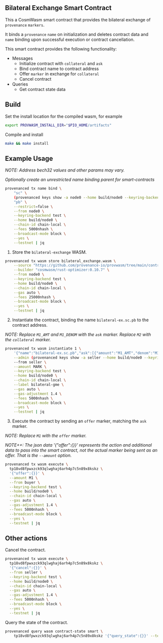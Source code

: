 ## Bilateral Exchange Smart Contract

This a CosmWasm smart contract that provides the bilateral exchange of `provenance` `markers`.

It binds a `provenance` `name` on initialization and deletes contract data and `name` binding upon successful execution or contract cancellation.

This smart contract provides the following functionality:

- Messages
  - Initialize contract with `collateral` and `ask`
  - Bind contract name to contract address
  - Offer `marker` in exchange for `collateral`
  - Cancel contract
- Queries
  - Get contract state data

## Build

Set the install location for the compiled wasm, for example

```bash
export PROVWASM_INSTALL_DIR="$PIO_HOME/artifacts"
```

Compile and install

```bash
make && make install
```

## Example Usage

_NOTE: Address bech32 values and other params may vary._

_Optionally create an unrestricted name binding parent for smart-contracts_
```bash
provenanced tx name bind \
    "sc" \
    (provenanced keys show -a node0 --home build/node0 --keyring-backend test --testnet) \
    "pb" \
    --restrict=false \
    --from node0 \
    --keyring-backend test \
    --home build/node0 \
    --chain-id chain-local \
    --fees 5000nhash \
    --broadcast-mode block \
    --yes \
    --testnet | jq
```

1. Store the `bilateral-exchange` WASM.

```bash
provenanced tx wasm store bilateral_exchange.wasm \
    --source "https://github.com/provenance-io/provwasm/tree/main/contracts/bilateral-exchange" \
    --builder "cosmwasm/rust-optimizer:0.10.7" \
    --from node0 \
    --keyring-backend test \
    --home build/node0 \
    --chain-id chain-local \
    --gas auto \
    --fees 25000nhash \
    --broadcast-mode block \
    --yes \
    --testnet | jq
```

2. Instantiate the contract, binding the name `bilateral-ex.sc.pb` to the contract address.

_NOTE: Replace `M1_AMT` and `M1_DENOM` with the `ask` marker. Replace `M2` with the `collateral` marker._

```bash
provenanced tx wasm instantiate 1 \
    '{"name":"bilateral-ex.sc.pb","ask":[{"amount":"M1_AMT","denom":"M1_DENOM"}]}' \
    --admin (provenanced keys show -a seller --home build/node0 --keyring-backend test --testnet) \
    --from seller \
    --amount MARK \
    --keyring-backend test \
    --home build/node0 \
    --chain-id chain-local \
    --label bilateral-gme \
    --gas auto \
    --gas-adjustment 1.4 \
    --fees 5000nhash \
    --broadcast-mode block \
    --yes \
    --testnet | jq
```

3. Execute the contract by sending an `offer` marker, matching the `ask` marker.

_NOTE: Replace `M1` with the `offer` marker._

_NOTE++: The json data '{"offer":{}}' represents the action and additional data to pass into the smart contract, not the actual marker being sent as an offer. That is the `--amount` option._

```bash
provenanced tx wasm execute \
  tp18vd8fpwxzck93qlwghaj6arh4p7c5n89x8kskz \
  '{"offer":{}}' \
  --amount M1 \
  --from buyer \
  --keyring-backend test \
  --home build/node0 \
  --chain-id chain-local \
  --gas auto \
  --gas-adjustment 1.4 \
  --fees 5000nhash \
  --broadcast-mode block \
  --yes \
  --testnet | jq
```

## Other actions

Cancel the contract.

```bash
provenanced tx wasm execute \
  tp18vd8fpwxzck93qlwghaj6arh4p7c5n89x8kskz \
  '{"cancel":{}}' \
  --from seller \
  --keyring-backend test \
  --home build/node0 \
  --chain-id chain-local \
  --gas auto \
  --gas-adjustment 1.4 \
  --fees 5000nhash \
  --broadcast-mode block \
  --yes \
  --testnet | jq
```

Query the state of the contract.

```bash
provenanced query wasm contract-state smart \
    tp18vd8fpwxzck93qlwghaj6arh4p7c5n89x8kskz '{"query_state":{}}' --testnet
```